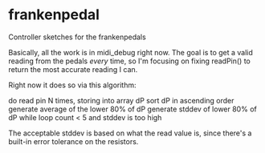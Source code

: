 frankenpedal
============

Controller sketches for the frankenpedals

Basically, all the work is in midi_debug right now. 
The goal is to get a valid reading from the pedals *every* time,
so I'm focusing on fixing readPin() to return the most accurate reading
I can.

Right now it does so via this algorithm:

do 
	read pin N times, storing into array dP
	sort dP in ascending order
	generate average of the lower 80% of dP
	generate stddev of lower 80% of dP
while loop count < 5 and stddev is too high

The acceptable stddev is based on what the read value is,
since there's a built-in error tolerance on the resistors.